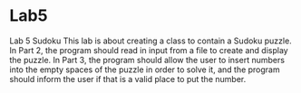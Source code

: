 # Lab5
Lab 5 Sudoku
This lab is about creating a class to contain a Sudoku puzzle. In Part 2, the program should read in input from a file to create and display the puzzle.  In Part 3, the program should allow the user to insert numbers into the empty spaces of the puzzle in order to solve it, and the program should inform the user if that is a valid place to put the number.
